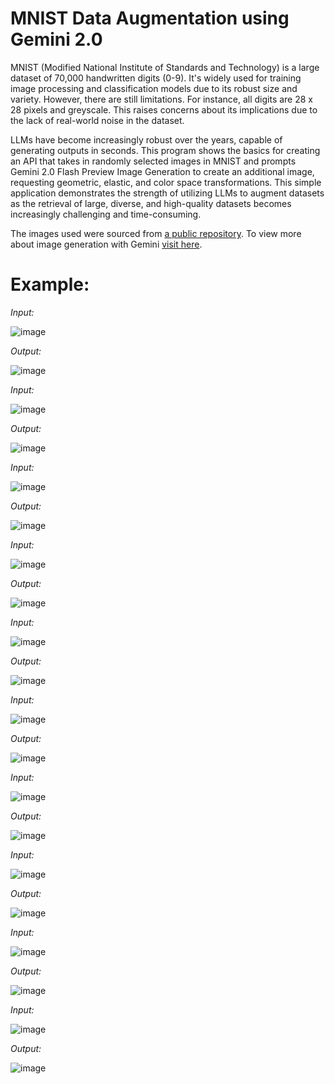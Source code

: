 # MNIST Data Augmentation using Gemini 2.0

MNIST (Modified National Institute of Standards and Technology) is a large dataset of 70,000 handwritten digits (0-9). It's widely used for training image processing and classification models due to its robust size and variety. However, there are still limitations. For instance, all digits are 28 x 28 pixels and greyscale. This raises concerns about its implications due to the lack of real-world noise in the dataset.

LLMs have become increasingly robust over the years, capable of generating outputs in seconds. This program shows the basics for creating an API that takes in randomly selected images in MNIST and prompts Gemini 2.0 Flash Preview Image Generation to create an additional image, requesting geometric, elastic, and color space transformations. This simple application demonstrates the strength of utilizing LLMs to augment datasets as the retrieval of large, diverse, and high-quality datasets becomes increasingly challenging and time-consuming.

The images used were sourced from [a public repository](https://github.com/myleott/mnist_png). To view more about image generation with Gemini [visit here](https://ai.google.dev/gemini-api/docs/image-generation).

# Example:



*Input:*

![image](https://github.com/user-attachments/assets/b7dacd38-18be-4759-9513-e2b26d17a0de)

*Output:*

![image](https://github.com/user-attachments/assets/fe3a5e0e-15ba-4713-bd52-494381c7aa2c)



*Input:*

![image](https://github.com/user-attachments/assets/de916c69-0090-4d1d-adbf-1a882335af25)


*Output:*

![image](https://github.com/user-attachments/assets/ae251d81-0a21-4afc-ac35-cbf014553832)



*Input:*

![image](https://github.com/user-attachments/assets/4375b0dd-5262-4fe0-9768-7ff91202f12e)


*Output:*

![image](https://github.com/user-attachments/assets/dbc3e58a-c44f-415c-b889-8e2d4e51b756)



*Input:*

![image](https://github.com/user-attachments/assets/96a7f6f1-bbb2-472f-9efc-ba5bf3b6a2c7)


*Output:*

![image](https://github.com/user-attachments/assets/74240b1a-acb0-4055-b066-311beab9fb2e)



*Input:*

![image](https://github.com/user-attachments/assets/6686aa40-532b-45d1-9fa5-e71c0140256a)


*Output:*

![image](https://github.com/user-attachments/assets/77e39d22-8732-4610-b927-5f442a8b850e)



*Input:*

![image](https://github.com/user-attachments/assets/24509a4e-357c-4f52-89e8-7e8b62c1a829)


*Output:*

![image](https://github.com/user-attachments/assets/58f17930-e73e-400a-9efb-957becdafee4)



*Input:*

![image](https://github.com/user-attachments/assets/63aa5185-cc2c-41e4-97e3-8dd7a8279bbb)


*Output:*

![image](https://github.com/user-attachments/assets/4f9d6819-78e1-4bfb-9498-d7b09ced04b1)



*Input:*

![image](https://github.com/user-attachments/assets/e47f1ceb-2678-45e6-b31d-721957b0aa4f)


*Output:*

![image](https://github.com/user-attachments/assets/c235dda9-d62b-4e67-a8d2-fdf0e1ea4be2)



*Input:*

![image](https://github.com/user-attachments/assets/78b391df-2b8b-4cbe-9f53-2c33c1a7858e)


*Output:*

![image](https://github.com/user-attachments/assets/2ff6a716-25ca-4897-91ec-b380a25ca6d3)



*Input:*

![image](https://github.com/user-attachments/assets/6c5145a7-099f-4d17-9247-7d2b61a6c559)


*Output:*

![image](https://github.com/user-attachments/assets/b22a33fa-9ac9-41eb-ae92-c82527e015b4)


